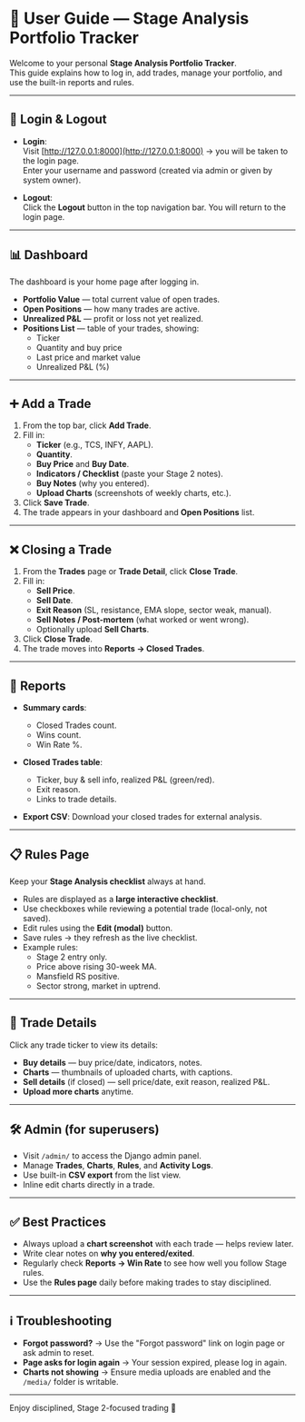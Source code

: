 # 📘 User Guide — Stage Analysis Portfolio Tracker

Welcome to your personal **Stage Analysis Portfolio Tracker**.  
This guide explains how to log in, add trades, manage your portfolio, and use the built-in reports and rules.

---

## 🔐 Login & Logout

- **Login**:  
  Visit [http://127.0.0.1:8000](http://127.0.0.1:8000) → you will be taken to the login page.  
  Enter your username and password (created via admin or given by system owner).  

- **Logout**:  
  Click the **Logout** button in the top navigation bar. You will return to the login page.  

---

## 📊 Dashboard

The dashboard is your home page after logging in.

- **Portfolio Value** — total current value of open trades.  
- **Open Positions** — how many trades are active.  
- **Unrealized P&L** — profit or loss not yet realized.  
- **Positions List** — table of your trades, showing:
  - Ticker  
  - Quantity and buy price  
  - Last price and market value  
  - Unrealized P&L (%)  

---

## ➕ Add a Trade

1. From the top bar, click **Add Trade**.  
2. Fill in:
   - **Ticker** (e.g., TCS, INFY, AAPL).  
   - **Quantity**.  
   - **Buy Price** and **Buy Date**.  
   - **Indicators / Checklist** (paste your Stage 2 notes).  
   - **Buy Notes** (why you entered).  
   - **Upload Charts** (screenshots of weekly charts, etc.).  
3. Click **Save Trade**.  
4. The trade appears in your dashboard and **Open Positions** list.

---

## ❌ Closing a Trade

1. From the **Trades** page or **Trade Detail**, click **Close Trade**.  
2. Fill in:
   - **Sell Price**.  
   - **Sell Date**.  
   - **Exit Reason** (SL, resistance, EMA slope, sector weak, manual).  
   - **Sell Notes / Post-mortem** (what worked or went wrong).  
   - Optionally upload **Sell Charts**.  
3. Click **Close Trade**.  
4. The trade moves into **Reports → Closed Trades**.

---

## 📑 Reports

- **Summary cards**:  
  - Closed Trades count.  
  - Wins count.  
  - Win Rate %.  

- **Closed Trades table**:  
  - Ticker, buy & sell info, realized P&L (green/red).  
  - Exit reason.  
  - Links to trade details.  

- **Export CSV**: Download your closed trades for external analysis.

---

## 📋 Rules Page

Keep your **Stage Analysis checklist** always at hand.

- Rules are displayed as a **large interactive checklist**.  
- Use checkboxes while reviewing a potential trade (local-only, not saved).  
- Edit rules using the **Edit (modal)** button.  
- Save rules → they refresh as the live checklist.  
- Example rules:
  - Stage 2 entry only.  
  - Price above rising 30-week MA.  
  - Mansfield RS positive.  
  - Sector strong, market in uptrend.  

---

## 📂 Trade Details

Click any trade ticker to view its details:

- **Buy details** — buy price/date, indicators, notes.  
- **Charts** — thumbnails of uploaded charts, with captions.  
- **Sell details** (if closed) — sell price/date, exit reason, realized P&L.  
- **Upload more charts** anytime.

---

## 🛠 Admin (for superusers)

- Visit `/admin/` to access the Django admin panel.  
- Manage **Trades**, **Charts**, **Rules**, and **Activity Logs**.  
- Use built-in **CSV export** from the list view.  
- Inline edit charts directly in a trade.  

---

## ✅ Best Practices

- Always upload a **chart screenshot** with each trade — helps review later.  
- Write clear notes on **why you entered/exited**.  
- Regularly check **Reports → Win Rate** to see how well you follow Stage rules.  
- Use the **Rules page** daily before making trades to stay disciplined.  

---

## ℹ️ Troubleshooting

- **Forgot password?** → Use the "Forgot password" link on login page or ask admin to reset.  
- **Page asks for login again** → Your session expired, please log in again.  
- **Charts not showing** → Ensure media uploads are enabled and the `/media/` folder is writable.  

---

Enjoy disciplined, Stage 2-focused trading 🚀